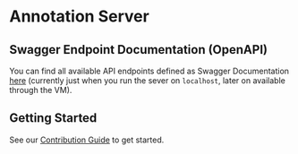# Annotation Server

## Swagger Endpoint Documentation (OpenAPI)

You can find all available API endpoints defined as Swagger Documentation [here](http://localhost:3000/api-docs) (currently just when you run the sever on `localhost`, later on available through the VM).

## Getting Started

See our [Contribution Guide](CONTRIBUTING.md) to get started.
